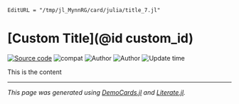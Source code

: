 ```@meta
EditURL = "/tmp/jl_MynnRG/card/julia/title_7.jl"
```

# [Custom Title](@id custom_id)

[![Source code](https://img.shields.io/badge/download-julia-brightgreen.svg)](title_7.jl) ![compat](https://img.shields.io/badge/julia-1.2.3-blue.svg) ![Author](https://img.shields.io/badge/Author-Jane%20Doe-blue) ![Author](https://img.shields.io/badge/Author-John%20Roe-blue) ![Update time](https://img.shields.io/date/1580428800)

This is the content

---

*This page was generated using [DemoCards.jl](https://github.com/johnnychen94/DemoCards.jl) and [Literate.jl](https://github.com/fredrikekre/Literate.jl).*


